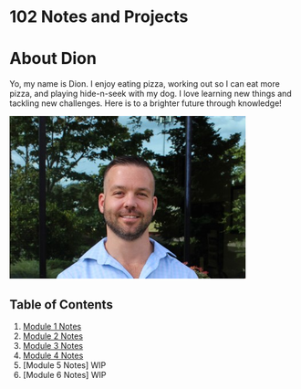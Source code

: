 # 102 Notes and Projects

# About Dion

Yo, my name is Dion. I enjoy eating pizza, working out so I can eat more pizza, and playing hide-n-seek with my dog. I love learning new things and tackling new challenges. Here is to a brighter future through knowledge! 

![Me](/Dion.png)

## Table of Contents

1. [Module 1 Notes](/Module1Notes.md) 
1. [Module 2 Notes](/Module-2-Notes.md)
1. [Module 3 Notes](/Module-3-Notes.md)
1. [Module 4 Notes](/Module-4-Notes.md)
1. [Module 5 Notes] WIP
1. [Module 6 Notes] WIP
